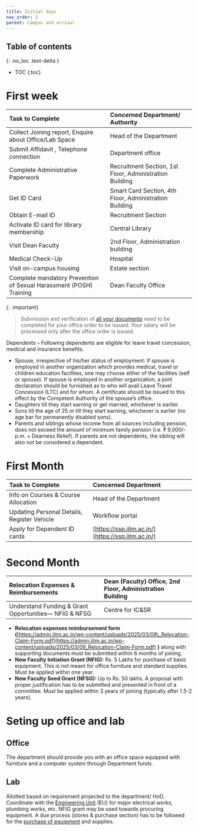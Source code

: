 ```yaml
---
title: Initial days
nav_order: 2
parent: Campus and arrival
---
```

## Table of contents
{: .no_toc .text-delta } 
* TOC
{:toc}

# First week

| Task to Complete | Concerned Department/ Authority |
| :---- | :---- |
| Collect Joining report, Enquire about Office/Lab Space  | Head of the Department |
| Submit Affidavit , Telephone connection | Department office |
| Complete Administrative Paperwork | Recruitment Section, 1st Floor, Administration Building |
| Get ID Card | Smart Card Section, 4th Floor, Administration Building |
| Obtain E-mail ID | Recruitment Section |
| Activate ID card for library membership | Central Library |
| Visit Dean Faculty | 2nd Floor, Administration building |
| Medical Check-Up | Hospital  |
| Visit on-campus housing | Estate section |
| Complete mandatory Prevention of Sexual Harassment (POSH) Training | Dean Faculty Office |

{: .important}
> Submission and verification of [all your documents](#bookmark=id.2fwqjqifdl6h) need to be completed for your office order to be issued. Your salary will be processed only after the office order is issued. 

Dependents – Following dependents are eligible for leave travel concession, medical and insurance benefits.

* Spouse, irrespective of his/her status of employment: if spouse is employed in another organization which provides medical, travel or children education facilities, one may choose either of the facilities (self or spouse). If spouse is employed in another organization, a joint declaration should be furnished as to who will avail Leave Travel Concession (LTC) and for whom. A certificate should be issued to this effect by the Competent Authority of the spouse’s office.  
* Daughters till they start earning or get married, whichever is earlier.   
* Sons till the age of 25 or till they start earning, whichever is earlier (no age bar for permanently disabled sons).   
* Parents and siblings whose income from all sources including pension, does not exceed the amount of minimum family pension (i.e. ₹ 9,000/- p.m. \+ Dearness Relief). If parents are not dependents, the sibling will also not be considered a dependent. 

# First Month

| Task to Complete | Concerned Department |
| :---- | :---- |
| Info on Courses & Course Allocation | Head of the Department |
| Updating Personal Details, Register Vehicle | Workflow portal |
| Apply for Dependent ID cards | [https://ssp.iitm.ac.in/](https://ssp.iitm.ac.in/)  |

# Second Month

| Relocation Expenses & Reimbursements                  | Dean (Faculty) Office, 2nd Floor, Administration Building |
|:------------------------------------------------------|:----------------------------------------------------------|
| Understand Funding & Grant Opportunities— NFIG & NFSG | Centre for IC&SR                                          |

* **Relocation expenses reimbursement form (**[https://admin.iitm.ac.in/wp-content/uploads/2025/03/09\_Relocation-Claim-Form.pdf](https://admin.iitm.ac.in/wp-content/uploads/2025/03/09_Relocation-Claim-Form.pdf) **)** along with supporting documents must be submitted within 6 months of joining.   
* **New Faculty Initiation Grant (NFIG):** Rs. 5 Lakhs for purchase of basic equipment. This is not meant for office furniture and standard supplies. Must be applied within one year.   
* **New Faculty Seed Grant (NFSG):** Up to Rs. 50 lakhs. A proposal with proper justification has to be submitted and presented in front of a committee. Must be applied within 3 years of joining (typically after 1.5-2 years). 

# Seting up office and lab

## Office

The department should provide you with an office space equipped with furniture and a computer system through Department funds. 

## Lab
Allotted based on requirement projected to the department/ HoD. Coordinate with the [Engineering Unit](#bookmark=id.769dru7rqlbw) (EU) for major electrical works, plumbing works, etc. NFIG grant may be used towards procuring equipment. 
A due process (stores & purchase section) has to be followed for the [purchase of equipment](#bookmark=id.wcm4chjl6yjw) and supplies.
